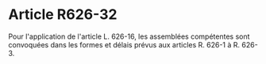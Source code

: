 # Article R626-32

Pour l'application de l'article L. 626-16, les assemblées compétentes sont convoquées dans les formes et délais prévus aux articles R. 626-1 à R. 626-3.
